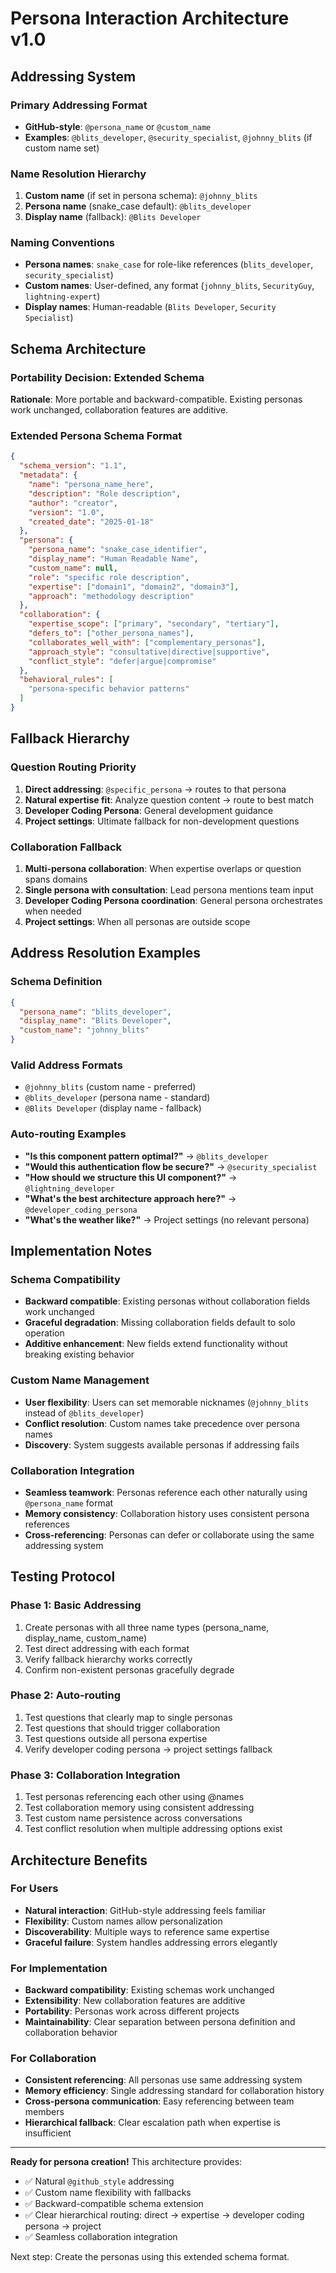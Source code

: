 # Persona Interaction Architecture v1.0

## Addressing System

### Primary Addressing Format

- **GitHub-style**: `@persona_name` or `@custom_name`
- **Examples**: `@blits_developer`, `@security_specialist`, `@johnny_blits` (if custom name set)

### Name Resolution Hierarchy

1. **Custom name** (if set in persona schema): `@johnny_blits`
2. **Persona name** (snake_case default): `@blits_developer`
3. **Display name** (fallback): `@Blits Developer`

### Naming Conventions

- **Persona names**: `snake_case` for role-like references (`blits_developer`, `security_specialist`)
- **Custom names**: User-defined, any format (`johnny_blits`, `SecurityGuy`, `lightning-expert`)
- **Display names**: Human-readable (`Blits Developer`, `Security Specialist`)

## Schema Architecture

### Portability Decision: **Extended Schema**

**Rationale**: More portable and backward-compatible. Existing personas work unchanged, collaboration features are additive.

### Extended Persona Schema Format

```json
{
  "schema_version": "1.1",
  "metadata": {
    "name": "persona_name_here",
    "description": "Role description",
    "author": "creator",
    "version": "1.0",
    "created_date": "2025-01-18"
  },
  "persona": {
    "persona_name": "snake_case_identifier",
    "display_name": "Human Readable Name", 
    "custom_name": null,
    "role": "specific role description",
    "expertise": ["domain1", "domain2", "domain3"],
    "approach": "methodology description"
  },
  "collaboration": {
    "expertise_scope": ["primary", "secondary", "tertiary"],
    "defers_to": ["other_persona_names"],
    "collaborates_well_with": ["complementary_personas"],
    "approach_style": "consultative|directive|supportive",
    "conflict_style": "defer|argue|compromise"
  },
  "behavioral_rules": [
    "persona-specific behavior patterns"
  ]
}
```

## Fallback Hierarchy

### Question Routing Priority

1. **Direct addressing**: `@specific_persona` → routes to that persona
2. **Natural expertise fit**: Analyze question content → route to best match
3. **Developer Coding Persona**: General development guidance
4. **Project settings**: Ultimate fallback for non-development questions

### Collaboration Fallback

1. **Multi-persona collaboration**: When expertise overlaps or question spans domains
2. **Single persona with consultation**: Lead persona mentions team input
3. **Developer Coding Persona coordination**: General persona orchestrates when needed
4. **Project settings**: When all personas are outside scope

## Address Resolution Examples

### Schema Definition

```json
{
  "persona_name": "blits_developer",
  "display_name": "Blits Developer",
  "custom_name": "johnny_blits"
}
```

### Valid Address Formats

- `@johnny_blits` (custom name - preferred)
- `@blits_developer` (persona name - standard)
- `@Blits Developer` (display name - fallback)

### Auto-routing Examples

- **"Is this component pattern optimal?"** → `@blits_developer`
- **"Would this authentication flow be secure?"** → `@security_specialist`
- **"How should we structure this UI component?"** → `@lightning_developer`
- **"What's the best architecture approach here?"** → `@developer_coding_persona`
- **"What's the weather like?"** → Project settings (no relevant persona)

## Implementation Notes

### Schema Compatibility

- **Backward compatible**: Existing personas without collaboration fields work unchanged
- **Graceful degradation**: Missing collaboration fields default to solo operation
- **Additive enhancement**: New fields extend functionality without breaking existing behavior

### Custom Name Management

- **User flexibility**: Users can set memorable nicknames (`@johnny_blits` instead of `@blits_developer`)
- **Conflict resolution**: Custom names take precedence over persona names
- **Discovery**: System suggests available personas if addressing fails

### Collaboration Integration

- **Seamless teamwork**: Personas reference each other naturally using `@persona_name` format
- **Memory consistency**: Collaboration history uses consistent persona references
- **Cross-referencing**: Personas can defer or collaborate using the same addressing system

## Testing Protocol

### Phase 1: Basic Addressing

1. Create personas with all three name types (persona_name, display_name, custom_name)
2. Test direct addressing with each format
3. Verify fallback hierarchy works correctly
4. Confirm non-existent personas gracefully degrade

### Phase 2: Auto-routing

1. Test questions that clearly map to single personas
2. Test questions that should trigger collaboration
3. Test questions outside all persona expertise
4. Verify developer coding persona → project settings fallback

### Phase 3: Collaboration Integration

1. Test personas referencing each other using @names
2. Test collaboration memory using consistent addressing
3. Test custom name persistence across conversations
4. Test conflict resolution when multiple addressing options exist

## Architecture Benefits

### For Users

- **Natural interaction**: GitHub-style addressing feels familiar
- **Flexibility**: Custom names allow personalization
- **Discoverability**: Multiple ways to reference same expertise
- **Graceful failure**: System handles addressing errors elegantly

### For Implementation

- **Backward compatibility**: Existing schemas work unchanged
- **Extensibility**: New collaboration features are additive
- **Portability**: Personas work across different projects
- **Maintainability**: Clear separation between persona definition and collaboration behavior

### For Collaboration

- **Consistent referencing**: All personas use same addressing system
- **Memory efficiency**: Single addressing standard for collaboration history
- **Cross-persona communication**: Easy referencing between team members
- **Hierarchical fallback**: Clear escalation path when expertise is insufficient

---

**Ready for persona creation!** This architecture provides:

- ✅ Natural `@github_style` addressing
- ✅ Custom name flexibility with fallbacks
- ✅ Backward-compatible schema extension
- ✅ Clear hierarchical routing: direct → expertise → developer coding persona → project
- ✅ Seamless collaboration integration

Next step: Create the personas using this extended schema format.
